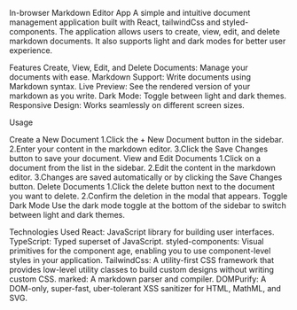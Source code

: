 
In-browser Markdown Editor App
A simple and intuitive document management application built with React, tailwindCss and styled-components. The application allows users to create, view, edit, and delete markdown documents. It also supports light and dark modes for better user experience.

Features
Create, View, Edit, and Delete Documents: Manage your documents with ease.
Markdown Support: Write documents using Markdown syntax.
Live Preview: See the rendered version of your markdown as you write.
Dark Mode: Toggle between light and dark themes.
Responsive Design: Works seamlessly on different screen sizes.

Usage

Create a New Document
 1.Click the + New Document button in the sidebar.
 2.Enter your content in the markdown editor.
 3.Click the Save Changes button to save your document.
View and Edit Documents
 1.Click on a document from the list in the sidebar.
 2.Edit the content in the markdown editor.
 3.Changes are saved automatically or by clicking the Save Changes button.
Delete Documents
 1.Click the delete button next to the document you want to delete.
 2.Confirm the deletion in the modal that appears.
Toggle Dark Mode
Use the dark mode toggle at the bottom of the sidebar to switch between light and dark themes.

Technologies Used
React: JavaScript library for building user interfaces.
TypeScript: Typed superset of JavaScript.
styled-components: Visual primitives for the component age, enabling you to use component-level styles in your application.
TailwindCss: A utility-first CSS framework that provides low-level utility classes to build custom designs without writing custom CSS.
marked: A markdown parser and compiler.
DOMPurify: A DOM-only, super-fast, uber-tolerant XSS sanitizer for HTML, MathML, and SVG.
